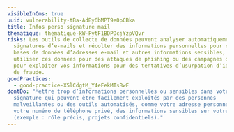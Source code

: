 ```yaml
---
visibleInCms: true
uuid: vulnerability-tBa-AdBy6bMPT9e0pCBka
title: Infos perso signature mail
thematique: thematique-kW-FytF1BDPDcjYzpVQvr
risks: Les outils de collecte de données peuvent analyser automatiquement les
  signatures d’e-mails et récolter des informations personnelles pour créer des
  bases de données d’adresses e-mail et autres informations sensibles, pour
  utiliser ces données pour des attaques de phishing ou des campagnes de spam,
  pour exploiter vos informations pour des tentatives d’usurpation d’identité ou
  de fraude.
goodPractices:
  - good-practice-X5lCdgtM_Y4eFekMTsBwF
dontDo: "Mettre trop d’informations personnelles ou sensibles dans votre
  signature qui peuvent être facilement exploités par des personnes
  malveillantes ou des outils automatisés, comme votre adresse personnelle,
  votre numéro de téléphone privé, des informations sensibles sur votre travail
  (exemple : rôle précis, projets confidentiels)."
---
```

